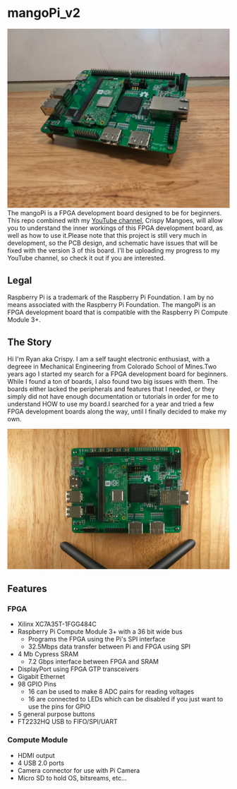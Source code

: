 # mangoPi_v2
![Image of mangoPi_side](https://github.com/crispymangoes/mangoPi_v2/blob/main/mangoPi_rev2.JPG)
The mangoPi is a FPGA development board designed to be for beginners. This repo combined with my [YouTube channel](https://www.youtube.com/channel/UCeLSZnDQhn2w7gunQxIRu9Q/videos), Crispy Mangoes, will allow you to understand the inner workings of this FPGA development board, as well as how to use it.Please note that this project is still very much in development, so the PCB design, and schematic have issues that will be fixed with the version 3 of this board. I'll be uploading my progress to my YouTube channel, so check it out if you are interested.
## Legal
Raspberry Pi is a trademark of the Raspberry Pi Foundation. I am by no means associated with the Raspberry Pi Foundation. The mangoPi is an FPGA development board that is compatible with the Raspberry Pi Compute Module 3+. 

## The Story
Hi I'm Ryan aka Crispy. I am a self taught electronic enthusiast, with a degreee in Mechanical Engineering from Colorado School of Mines.Two years ago I started my search for a FPGA development board for beginners. While I found a ton of boards, I also found two big issues with them. The boards either lacked the peripherals and features that I needed, or they simply did not have enough documentation or tutorials in order for me to understand HOW to use my board.I searched for a year and tried a few FPGA development boards along the way, until I finally decided to make my own.

![Image of mangoPi_side](https://github.com/crispymangoes/mangoPi_v2/blob/main/mangoPi_rev2_top.JPG)
## Features
### FPGA
* Xilinx XC7A35T-1FGG484C
* Raspberry Pi Compute Module 3+ with a 36 bit wide bus
  * Programs the FPGA using the Pi's SPI interface
  * 32.5Mbps data transfer between Pi and FPGA using SPI
* 4 Mb Cypress SRAM
  * 7.2 Gbps interface between FPGA and SRAM
* DisplayPort using FPGA GTP transceivers
* Gigabit Ethernet
* 98 GPIO Pins
  * 16 can be used to make 8 ADC pairs for reading voltages
  * 16 are connected to LEDs which can be disabled if you just want to use the pins for GPIO
* 5 general purpose buttons
* FT2232HQ USB to FIFO/SPI/UART
### Compute Module
* HDMI output
* 4 USB 2.0 ports
* Camera connector for use with Pi Camera
* Micro SD to hold OS, bitsreams, etc...
